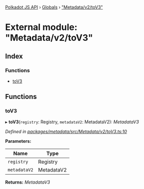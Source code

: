 [Polkadot JS API](../README.md) › [Globals](../globals.md) › ["Metadata/v2/toV3"](_metadata_v2_tov3_.md)

# External module: "Metadata/v2/toV3"

## Index

### Functions

* [toV3](_metadata_v2_tov3_.md#tov3)

## Functions

###  toV3

▸ **toV3**(`registry`: Registry, `metadataV2`: MetadataV2): *MetadataV3*

*Defined in [packages/metadata/src/Metadata/v2/toV3.ts:10](https://github.com/polkadot-js/api/blob/7ef945d15b/packages/metadata/src/Metadata/v2/toV3.ts#L10)*

**Parameters:**

Name | Type |
------ | ------ |
`registry` | Registry |
`metadataV2` | MetadataV2 |

**Returns:** *MetadataV3*
